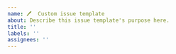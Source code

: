 ```yaml
---
name: 🖊️  Custom issue template
about: Describe this issue template's purpose here.
title: ''
labels: ''
assignees: ''
---
```

